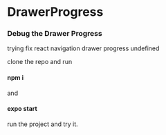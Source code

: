 # DrawerProgress
### Debug the Drawer Progress

trying fix react navigation drawer progress undefined

clone the repo and run

#### npm i

and

#### expo start

run the project and try it.

